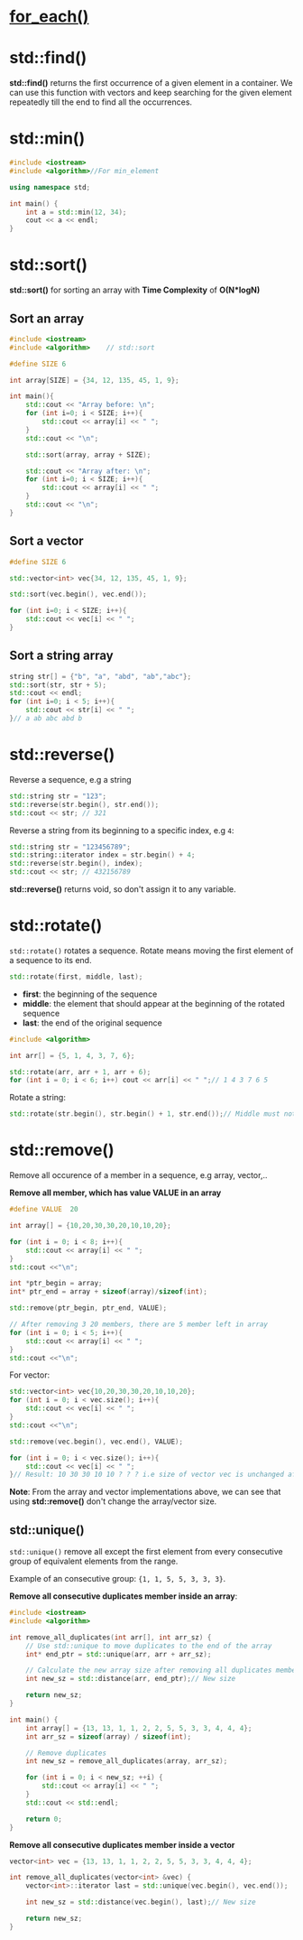 # [for_each()](https://github.com/TranPhucVinh/Cplusplus/tree/master/Introduction/Function#for_each)

# std::find()
**std::find()** returns the first occurrence of a given element in a container. We can use this function with vectors and keep searching for the given element repeatedly till the end to find all the occurrences.
# std::min()
```cpp
#include <iostream>
#include <algorithm>//For min_element

using namespace std;

int main() {
	int a = std::min(12, 34);
	cout << a << endl;
}
```
# std::sort()
**std::sort()** for sorting an array with **Time Complexity** of **O(N*logN)**

## Sort an array
```cpp
#include <iostream>
#include <algorithm>    // std::sort

#define SIZE 6

int array[SIZE] = {34, 12, 135, 45, 1, 9};

int main(){
    std::cout << "Array before: \n";
    for (int i=0; i < SIZE; i++){
		std::cout << array[i] << " ";
	}
    std::cout << "\n";

	std::sort(array, array + SIZE);

    std::cout << "Array after: \n";
    for (int i=0; i < SIZE; i++){
		std::cout << array[i] << " ";
	}
    std::cout << "\n";
}
```
## Sort a vector
```cpp
#define SIZE 6

std::vector<int> vec{34, 12, 135, 45, 1, 9};

std::sort(vec.begin(), vec.end());

for (int i=0; i < SIZE; i++){
	std::cout << vec[i] << " ";
}
```
## Sort a string array
```cpp
string str[] = {"b", "a", "abd", "ab","abc"};
std::sort(str, str + 5);
std::cout << endl;
for (int i=0; i < 5; i++){
	std::cout << str[i] << " ";
}// a ab abc abd b
```
# std::reverse()
Reverse a sequence, e.g a string
```cpp
std::string str = "123";
std::reverse(str.begin(), str.end());
std::cout << str; // 321
```
Reverse a string from its beginning to a specific index, e.g ``4``:
```cpp
std::string str = "123456789";
std::string::iterator index = str.begin() + 4;
std::reverse(str.begin(), index);
std::cout << str; // 432156789
```
**std::reverse()** returns void, so don't assign it to any variable.
# std::rotate()
``std::rotate()`` rotates a sequence. Rotate means moving the first element of a sequence to its end.

```cpp
std::rotate(first, middle, last);
```
* **first**: the beginning of the sequence
* **middle**: the element that should appear at the beginning of the rotated sequence
* **last**:	the end of the original sequence
```cpp
#include <algorithm>

int arr[] = {5, 1, 4, 3, 7, 6};

std::rotate(arr, arr + 1, arr + 6);
for (int i = 0; i < 6; i++) cout << arr[i] << " ";// 1 4 3 7 6 5
```
Rotate a string:
```cpp
std::rotate(str.begin(), str.begin() + 1, str.end());// Middle must not be str[1]
```
# std::remove()

Remove all occurence of a member in a sequence, e.g array, vector,..

**Remove all member, which has value VALUE in an array**
```cpp
#define VALUE  20

int array[] = {10,20,30,30,20,10,10,20};

for (int i = 0; i < 8; i++){
	std::cout << array[i] << " ";
}
std::cout <<"\n";

int *ptr_begin = array;
int* ptr_end = array + sizeof(array)/sizeof(int); 

std::remove(ptr_begin, ptr_end, VALUE);

// After removing 3 20 members, there are 5 member left in array
for (int i = 0; i < 5; i++){
	std::cout << array[i] << " ";
}
std::cout <<"\n";
```
For vector:
```cpp
std::vector<int> vec{10,20,30,30,20,10,10,20};
for (int i = 0; i < vec.size(); i++){
	std::cout << vec[i] << " ";
}
std::cout <<"\n";

std::remove(vec.begin(), vec.end(), VALUE);

for (int i = 0; i < vec.size(); i++){
	std::cout << vec[i] << " ";
}// Result: 10 30 30 10 10 ? ? ? i.e size of vector vec is unchanged after calling std::remove()
```
**Note**: From the array and vector implementations above, we can see that using **std::remove()** don't change the array/vector size.
## std::unique()
``std::unique()`` remove all except the first element from every consecutive group of equivalent elements from the range.

Example of an consecutive group: ``{1, 1, 5, 5, 3, 3, 3}``.

**Remove all consecutive duplicates member inside an array**:
```cpp
#include <iostream>
#include <algorithm>

int remove_all_duplicates(int arr[], int arr_sz) {
    // Use std::unique to move duplicates to the end of the array
    int* end_ptr = std::unique(arr, arr + arr_sz);

    // Calculate the new array size after removing all duplicates members
    int new_sz = std::distance(arr, end_ptr);// New size

    return new_sz;
}

int main() {
    int array[] = {13, 13, 1, 1, 2, 2, 5, 5, 3, 3, 4, 4, 4};
    int arr_sz = sizeof(array) / sizeof(int);

    // Remove duplicates
    int new_sz = remove_all_duplicates(array, arr_sz);

    for (int i = 0; i < new_sz; ++i) {
        std::cout << array[i] << " ";
    }
    std::cout << std::endl;

    return 0;
}
```
**Remove all consecutive duplicates member inside a vector**
```cpp
vector<int> vec = {13, 13, 1, 1, 2, 2, 5, 5, 3, 3, 4, 4, 4};

int remove_all_duplicates(vector<int> &vec) {
    vector<int>::iterator last = std::unique(vec.begin(), vec.end());

    int new_sz = std::distance(vec.begin(), last);// New size

    return new_sz;
}
```

